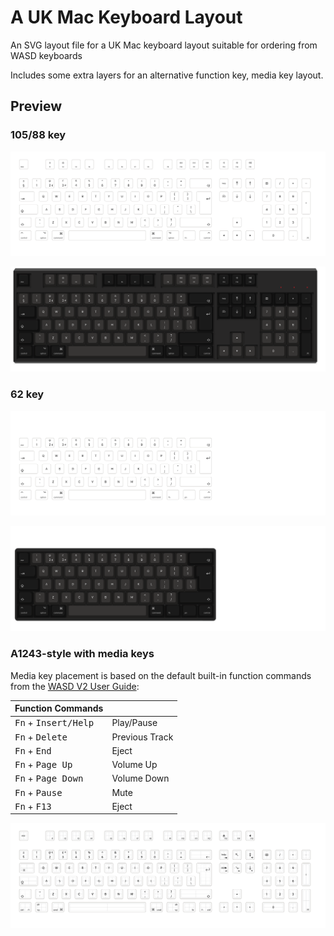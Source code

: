 # A UK Mac Keyboard Layout

An SVG layout file for a UK Mac keyboard layout suitable for ordering from WASD keyboards

Includes some extra layers for an alternative function key, media key layout.

## Preview

### 105/88 key

![Preview](wasd-mac-uk-full-tkl-preview.png)

![Preview with background](wasd-mac-uk-full-tkl-preview-with-background.png)

### 62 key

![Preview](wasd-mac-uk-62-preview.png)

![Preview with background](wasd-mac-uk-62-preview-with-background.png)

### A1243-style with media keys
Media key placement is based on the default built-in function commands from the  [WASD V2 User Guide](https://www.wasdkeyboards.com/media/v2-user-guide.pdf):

| Function Commands  |               |
| ------------------ |-------------- |
| <kbd>Fn</kbd> + <kbd>Insert/Help</kbd> | Play/Pause |
| <kbd>Fn</kbd> + <kbd>Delete</kbd> | Previous Track |
| <kbd>Fn</kbd> + <kbd>End</kbd> |  Eject |
| <kbd>Fn</kbd> + <kbd>Page Up</kbd> | Volume Up |
| <kbd>Fn</kbd> + <kbd>Page Down</kbd> | Volume Down |
| <kbd>Fn</kbd> + <kbd>Pause</kbd> | Mute |
| <kbd>Fn</kbd> + <kbd>F13</kbd> | Eject |

![example](example.png)
